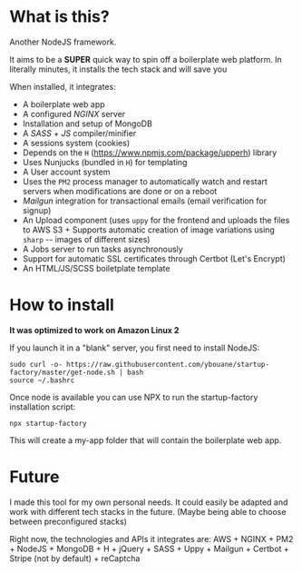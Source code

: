 # What is this?
Another NodeJS framework.

It aims to be a **SUPER** quick way to spin off a boilerplate web platform.
In literally minutes, it installs the tech stack and will save you

When installed, it integrates:
- A boilerplate web app
- A configured *NGINX* server
- Installation and setup of MongoDB
- A *SASS* + *JS* compiler/minifier
- A sessions system (cookies)
- Depends on the `H` (https://www.npmjs.com/package/upperh) library
- Uses Nunjucks (bundled in `H`) for templating
- A User account system
- Uses the `PM2` process manager to automatically watch and restart servers when modifications are done or on a reboot
- *Mailgun* integration for transactional emails (email verification for signup)
- An Upload component (uses `uppy` for the frontend and uploads the files to AWS S3 + Supports automatic creation of image variations using `sharp` -- images of different sizes)
- A Jobs server to run tasks asynchronously
- Support for automatic SSL certificates through Certbot (Let's Encrypt)
- An HTML/JS/SCSS boiletplate template

# How to install
**It was optimized to work on Amazon Linux 2**

If you launch it in a "blank" server, you first need to install NodeJS:
```
sudo curl -o- https://raw.githubusercontent.com/ybouane/startup-factory/master/get-node.sh | bash
source ~/.bashrc
```

Once node is available you can use NPX to run the startup-factory installation script:
```
npx startup-factory
```

This will create a my-app folder that will contain the boilerplate web app.


# Future
I made this tool for my own personal needs. It could easily be adapted and work with different tech stacks in the future. (Maybe being able to choose between preconfigured stacks)

Right now, the technologies and APIs it integrates are:
AWS + NGINX + PM2 + NodeJS + MongoDB + H + jQuery + SASS + Uppy + Mailgun + Certbot + Stripe (not by default) + reCaptcha
